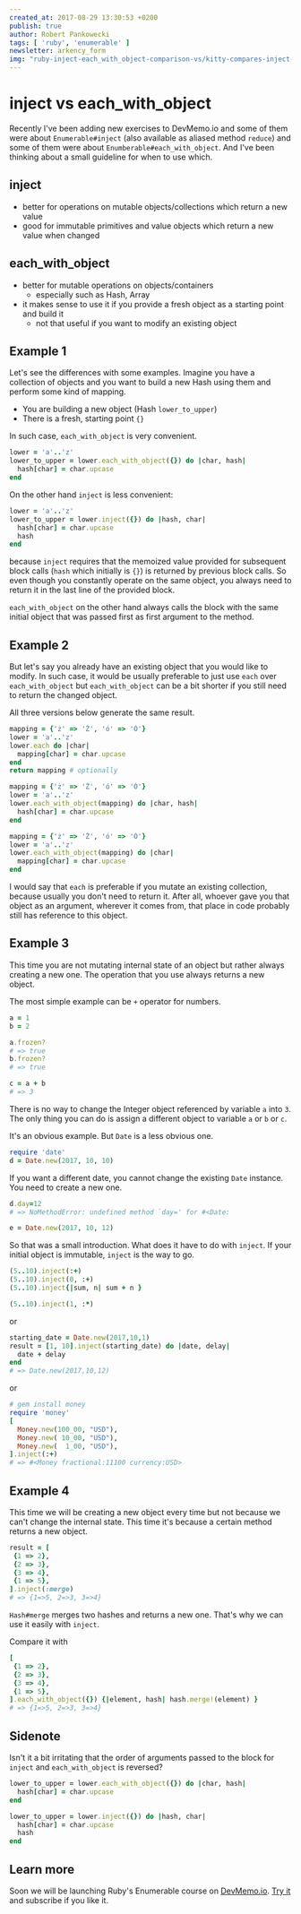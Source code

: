 ```yaml
---
created_at: 2017-08-29 13:30:53 +0200
publish: true
author: Robert Pankowecki
tags: [ 'ruby', 'enumerable' ]
newsletter: arkency_form
img: "ruby-inject-each_with_object-comparison-vs/kitty-compares-inject-ruby-each_with_object.jpg"
---
```


# inject vs each_with_object

Recently I've been adding new exercises to DevMemo.io and some of them were about `Enumerable#inject` (also available as aliased method `reduce`) and some of them were about `Enumberable#each_with_object`. And I've been thinking about a small guideline for when to use which.

<!-- more -->

## inject

* better for operations on mutable objects/collections which return a new value
* good for immutable primitives and value objects which return a new value when changed

## each\_with\_object

* better for mutable operations on objects/containers
  * especially such as Hash, Array
* it makes sense to use it if you provide a fresh object as a starting point and build it
  * not that useful if you want to modify an existing object

## Example 1

Let's see the differences with some examples. Imagine you have a collection of objects and you want to build a new Hash using them and perform some kind of mapping.

* You are building a new object (Hash `lower_to_upper`)
* There is a fresh, starting point `{}`

In such case, `each_with_object` is very convenient.

```ruby
lower = 'a'..'z'
lower_to_upper = lower.each_with_object({}) do |char, hash|
  hash[char] = char.upcase
end
```

On the other hand `inject` is less convenient:

```ruby
lower = 'a'..'z'
lower_to_upper = lower.inject({}) do |hash, char|
  hash[char] = char.upcase
  hash
end
```

because `inject` requires that the memoized value provided for subsequent block calls (`hash` which initially is `{}`) is returned by previous block calls. So even though you constantly operate on the same object, you always need to return it in the last line of the provided block.

`each_with_object` on the other hand always calls the block with the same initial object that was passed first as first argument to the method.

## Example 2

But let's say you already have an existing object that you would like to modify. In such case, it would be usually preferable to just use `each` over `each_with_object` but `each_with_object` can be a bit shorter if you still need to return the changed object.

All three versions below generate the same result.

```ruby
mapping = {'ż' => 'Ż', 'ó' => 'Ó'}
lower = 'a'..'z'
lower.each do |char|
  mapping[char] = char.upcase
end
return mapping # optionally
```

```ruby
mapping = {'ż' => 'Ż', 'ó' => 'Ó'}
lower = 'a'..'z'
lower.each_with_object(mapping) do |char, hash|
  hash[char] = char.upcase
end
```

```ruby
mapping = {'ż' => 'Ż', 'ó' => 'Ó'}
lower = 'a'..'z'
lower.each_with_object(mapping) do |char|
  mapping[char] = char.upcase
end
```

I would say that `each` is preferable if you mutate an existing collection, because usually you don't need to return it. After all, whoever gave you that object as an argument, wherever it comes from, that place in code probably still has reference to this object.

## Example 3

This time you are not mutating internal state of an object but rather always creating a new one. The operation that you use always returns a new object.

The most simple example can be `+` operator for numbers.

```ruby
a = 1
b = 2

a.frozen?
# => true
b.frozen?
# => true

c = a + b
# => 3
```

There is no way to change the Integer object referenced by variable `a` into `3`. The only thing you can do is assign a different object to variable `a` or `b` or `c`.

It's an obvious example. But `Date` is a less obvious one.

```ruby
require 'date'
d = Date.new(2017, 10, 10)
```

If you want a different date, you cannot change the existing `Date` instance. You need to create a new one.

```ruby
d.day=12
# => NoMethodError: undefined method `day=' for #<Date:

e = Date.new(2017, 10, 12)
```

So that was a small introduction. What does it have to do with `inject`. If your initial object is immutable, `inject` is the way to go.

```ruby
(5..10).inject(:+)
(5..10).inject(0, :+)
(5..10).inject{|sum, n| sum + n }

(5..10).inject(1, :*)
```

or

```ruby
starting_date = Date.new(2017,10,1)
result = [1, 10].inject(starting_date) do |date, delay|
  date + delay
end
# => Date.new(2017,10,12)
```

or

```ruby
# gem install money
require 'money'
[
  Money.new(100_00, "USD"),
  Money.new( 10_00, "USD"),
  Money.new(  1_00, "USD"),
].inject(:+)
# => #<Money fractional:11100 currency:USD>
```

## Example 4

This time we will be creating a new object every time but not because we can't change the internal state. This time it's because a certain method returns a new object.

```ruby
result = [
 {1 => 2},
 {2 => 3},
 {3 => 4},
 {1 => 5},
].inject(:merge)
# => {1=>5, 2=>3, 3=>4}
```

`Hash#merge` merges two hashes and returns a new one. That's why we can use it easily with `inject`.

Compare it with

```ruby
[
 {1 => 2},
 {2 => 3},
 {3 => 4},
 {1 => 5},
].each_with_object({}) {|element, hash| hash.merge!(element) }
# => {1=>5, 2=>3, 3=>4}
```

## Sidenote

Isn't it a bit irritating that the order of arguments passed to the block for `inject` and `each_with_object` is reversed?

```ruby
lower_to_upper = lower.each_with_object({}) do |char, hash|
  hash[char] = char.upcase
end

lower_to_upper = lower.inject({}) do |hash, char|
  hash[char] = char.upcase
  hash
end
```

## Learn more

Soon we will be launching Ruby's Enumerable course on [DevMemo.io](https://devmemo.io). [Try it](https://devmemo.io) and subscribe if you like it.

